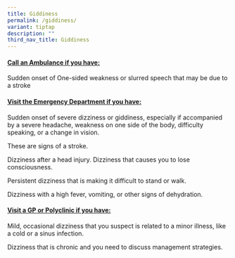 ```yaml
---
title: Giddiness
permalink: /giddiness/
variant: tiptap
description: ""
third_nav_title: Giddiness
---
```

<h4><strong><u>Call an Ambulance if you have:</u></strong></h4>
<p>Sudden onset of One-sided weakness or slurred speech that may be due to
a stroke</p>
<p></p>
<h4><strong><u>Visit the Emergency Department if you have:</u></strong></h4>
<p>Sudden onset of severe dizziness or giddiness, especially if accompanied
by a severe headache, weakness on one side of the body, difficulty speaking,
or a change in vision.</p>
<p>These are signs of a stroke.</p>
<p>Dizziness after a head injury. Dizziness that causes you to lose consciousness.</p>
<p>Persistent dizziness that is making it difficult to stand or walk.</p>
<p>Dizziness with a high fever, vomiting, or other signs of dehydration.</p>
<p></p>
<h4><strong><u>Visit a GP or Polyclinic if you have:</u></strong></h4>
<p>Mild, occasional dizziness that you suspect is related to a minor illness,
like a cold or a sinus infection.</p>
<p>Dizziness that is chronic and you need to discuss management strategies.</p>
<p></p>